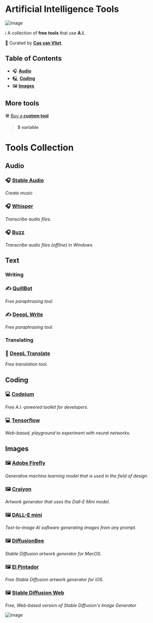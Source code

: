 # Artificial Intelligence Tools

![image](https://github.com/cas-van-vliet/cas-van-vliet/assets/146363448/12512d42-e0e2-452a-9d4b-ce683b1cc906)

ℹ️ A collection of **free tools** that use **A.I.**

👀 Curated by [**Cas van Vliet**](https://casvanvliet.substack.com).

## Table of Contents

- 🎧 **[Audio](#audio)**
- 🖳 **[Coding](#coding)**
- 🖼 **[Images](#images)**

## More tools

🛠️ [Buy a **custom tool**](mailto:workcommunication@duck.com)
> 💲 **variable**

# Tools Collection

## Audio

### 🎧 [Stable Audio](https://www.stableaudio.com/)

*Create music*

### 🎧 [Whisper](https://replicate.com/openai/whisper)

*Transcribe audio files.*

### 🎧 [Buzz](https://github.com/chidiwilliams/buzz/releases)

*Transcribe audio files (offline) in Windows.*

## Text

### Writing

### ✍️ [QuillBot](https://quillbot.com/)

*Free paraphrasing tool.*

### ✍️ [DeepL Write](https://www.deepl.com/write)

*Free paraphrasing tool.*

### Translating 

### 📝 [DeepL Translate](https://www.deepl.com/translate)

*Free translation tool.*

## Coding

### 💻 [Codeium](https://codeium.com/)

*Free A.I.-powered toolkit for developers.*

### 💻 [Tensorflow](https://playground.tensorflow.org/)

*Web-based, playground to experiment with neural networks.*

## Images

### 🖼 [Adobe Firefly](https://www.adobe.com/sensei/generative-ai/firefly.html)

*Generative machine learning model that is used in the field of design.*

### 🖼 [Craiyon](https://www.craiyon.com/)

*Artwork generator that uses the Dall-E Mini model.*

### 🖼 [DALL-E mini](https://dallemini.com/)

*Text-to-image AI software generating images from any prompt.*

### 🖼 [DiffusionBee](https://diffusionbee.com/)

*Stable Diffusion artwork generator for MacOS.*

### 🖼 [El Pintador](https://apps.apple.com/us/app/el-pintador/)

*Free Stable Diffusion artwork generator for iOS.*

### 🖼 [Stable Diffusion Web](https://stablediffusionweb.com/)

*Free, Web-based version of Stable Diffusion's Image Generator*

![image](https://github.com/cas-van-vliet/chatgpt-prompts/assets/146363448/19f7dc8e-23c1-4160-b6d8-304ab0aaaa5f)
